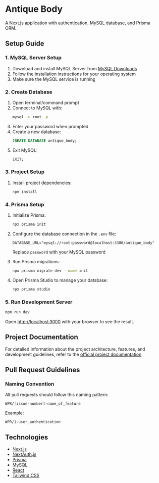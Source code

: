 # Antique Body

A Next.js application with authentication, MySQL database, and Prisma ORM.

## Setup Guide

### 1. MySQL Server Setup

1. Download and install MySQL Server from [MySQL Downloads](https://dev.mysql.com/downloads/mysql/)
2. Follow the installation instructions for your operating system
3. Make sure the MySQL service is running

### 2. Create Database

1. Open terminal/command prompt
2. Connect to MySQL with:
   ```bash
   mysql -u root -p
   ```
3. Enter your password when prompted
4. Create a new database:
   ```sql
   CREATE DATABASE antique_body;
   ```
5. Exit MySQL:
   ```sql
   EXIT;
   ```

### 3. Project Setup

1. Install project dependencies:
   ```bash
   npm install
   ```

### 4. Prisma Setup

1. Initialize Prisma:

   ```bash
   npx prisma init
   ```

2. Configure the database connection in the `.env` file:

   ```
   DATABASE_URL="mysql://root:password@localhost:3306/antique_body"
   ```

   Replace `password` with your MySQL password

3. Run Prisma migrations:

   ```bash
   npx prisma migrate dev --name init
   ```

4. Open Prisma Studio to manage your database:
   ```bash
   npx prisma studio
   ```

### 5. Run Development Server

```bash
npm run dev
```

Open [http://localhost:3000](http://localhost:3000) with your browser to see the result.

## Project Documentation

For detailed information about the project architecture, features, and development guidelines, refer to the [official project documentation](https://docs.google.com/document/d/1uhMHEOEpmGGR_CIzmqTFkvjIex92ZNdqMljhpRSzTG8/edit?tab=t.0).

## Pull Request Guidelines

### Naming Convention

All pull requests should follow this naming pattern:

```
WPR/[issue-number]-name_of_feature
```

Example:

```
WPR/1-user_authentication
```

## Technologies

- [Next.js](https://nextjs.org/)
- [NextAuth.js](https://next-auth.js.org/)
- [Prisma](https://www.prisma.io/)
- [MySQL](https://www.mysql.com/)
- [React](https://react.dev/)
- [Tailwind CSS](https://tailwindcss.com/)
